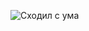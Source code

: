 
 ![Сходил с ума](https://github.com/AnastasiaKedrina/AnastasiaKedrina/assets/113825953/db7ff10d-5a54-41a7-ba57-46cc505bcbf8)
